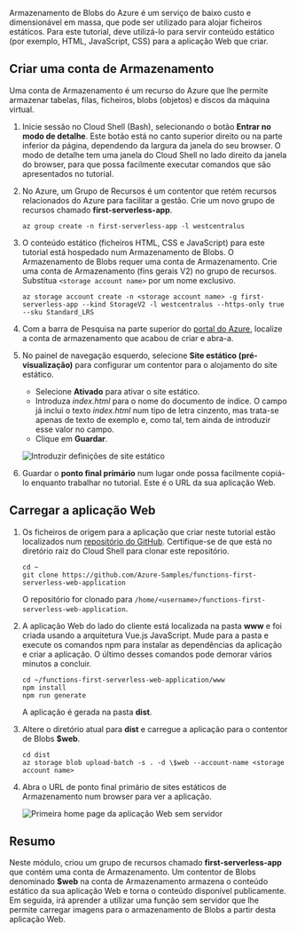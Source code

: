 Armazenamento de Blobs do Azure é um serviço de baixo custo e dimensionável em massa, que pode ser utilizado para alojar ficheiros estáticos. Para este tutorial, deve utilizá-lo para servir conteúdo estático (por exemplo, HTML, JavaScript, CSS) para a aplicação Web que criar.

## <a name="create-a-storage-account"></a>Criar uma conta de Armazenamento

Uma conta de Armazenamento é um recurso do Azure que lhe permite armazenar tabelas, filas, ficheiros, blobs (objetos) e discos da máquina virtual.

1. Inicie sessão no Cloud Shell (Bash), selecionando o botão **Entrar no modo de detalhe**. Este botão está no canto superior direito ou na parte inferior da página, dependendo da largura da janela do seu browser. O modo de detalhe tem uma janela do Cloud Shell no lado direito da janela do browser, para que possa facilmente executar comandos que são apresentados no tutorial.

1. No Azure, um Grupo de Recursos é um contentor que retém recursos relacionados do Azure para facilitar a gestão. Crie um novo grupo de recursos chamado **first-serverless-app**.

    ```azurecli
    az group create -n first-serverless-app -l westcentralus
    ```

1. O conteúdo estático (ficheiros HTML, CSS e JavaScript) para este tutorial está hospedado num Armazenamento de Blobs. O Armazenamento de Blobs requer uma conta de Armazenamento. Crie uma conta de Armazenamento (fins gerais V2) no grupo de recursos. Substitua `<storage account name>` por um nome exclusivo.

    ```azurecli
    az storage account create -n <storage account name> -g first-serverless-app --kind StorageV2 -l westcentralus --https-only true --sku Standard_LRS
    ```

1. Com a barra de Pesquisa na parte superior do [portal do Azure](https://portal.azure.com), localize a conta de armazenamento que acabou de criar e abra-a.

1. No painel de navegação esquerdo, selecione **Site estático (pré-visualização)** para configurar um contentor para o alojamento do site estático.
    - Selecione **Ativado** para ativar o site estático.
    - Introduza *index.html* para o nome do documento de índice. O campo já inclui o texto *index.html* num tipo de letra cinzento, mas trata-se apenas de texto de exemplo e, como tal, tem ainda de introduzir esse valor no campo.
    - Clique em **Guardar**.
    
    ![Introduzir definições de site estático](media/functions-first-serverless-web-app/1-storage-static-website.png)

1. Guardar o **ponto final primário** num lugar onde possa facilmente copiá-lo enquanto trabalhar no tutorial. Este é o URL da sua aplicação Web.

## <a name="upload-the-web-application"></a>Carregar a aplicação Web

1. Os ficheiros de origem para a aplicação que criar neste tutorial estão localizados num [repositório do GitHub](https://github.com/Azure-Samples/functions-first-serverless-web-application). Certifique-se de que está no diretório raiz do Cloud Shell para clonar este repositório.

    ```azurecli
    cd ~
    git clone https://github.com/Azure-Samples/functions-first-serverless-web-application
    ```

    O repositório for clonado para `/home/<username>/functions-first-serverless-web-application`.

1. A aplicação Web do lado do cliente está localizada na pasta **www** e foi criada usando a arquitetura Vue.js JavaScript. Mude para a pasta e execute os comandos npm para instalar as dependências da aplicação e criar a aplicação. O último desses comandos pode demorar vários minutos a concluir.

    ```azurecli
    cd ~/functions-first-serverless-web-application/www
    npm install
    npm run generate
    ```

    A aplicação é gerada na pasta **dist**.

1. Altere o diretório atual para **dist** e carregue a aplicação para o contentor de Blobs **$web**.

    ```azurecli
    cd dist
    az storage blob upload-batch -s . -d \$web --account-name <storage account name>
    ```

1. Abra o URL de ponto final primário de sites estáticos de Armazenamento num browser para ver a aplicação.

    ![Primeira home page da aplicação Web sem servidor](media/functions-first-serverless-web-app/1-app-screenshot-new.png)


## <a name="summary"></a>Resumo

Neste módulo, criou um grupo de recursos chamado **first-serverless-app** que contém uma conta de Armazenamento. Um contentor de Blobs denominado **$web** na conta de Armazenamento armazena o conteúdo estático da sua aplicação Web e torna o conteúdo disponível publicamente. Em seguida, irá aprender a utilizar uma função sem servidor que lhe permite carregar imagens para o armazenamento de Blobs a partir desta aplicação Web.
